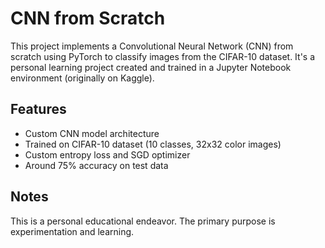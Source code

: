 # CNN from Scratch

This project implements a Convolutional Neural Network (CNN) from scratch using PyTorch to classify images from the CIFAR-10 dataset. It's a personal learning project created and trained in a Jupyter Notebook environment (originally on Kaggle).

## Features

* Custom CNN model architecture
* Trained on CIFAR-10 dataset (10 classes, 32x32 color images)
* Custom entropy loss and SGD optimizer
* Around 75% accuracy on test data

## Notes

This is a personal educational endeavor. The primary purpose is experimentation and learning.
